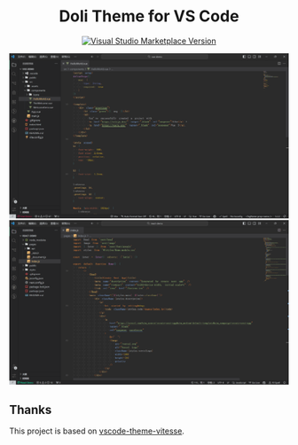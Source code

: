 <h1 align="center">Doli Theme for VS Code</h1>

<p align="center">
<a href="https://marketplace.visualstudio.com/items?itemName=lqyld.doli-theme" target="__blank"><img src="https://img.shields.io/visual-studio-marketplace/v/lqyld.doli-theme.svg?color=4d9375&amp;label=Marketplace&logo=visual-studio-code" alt="Visual Studio Marketplace Version" /></a>
</p>

<p align="center">
<img alt="Case preview" src="./assets/vue-theme-demo.png">
<img alt="Case preview" src="./assets/react-theme-demo.png">
</p>

## Thanks

This project is based on [vscode-theme-vitesse](https://github.com/antfu/vscode-theme-vitesse).
